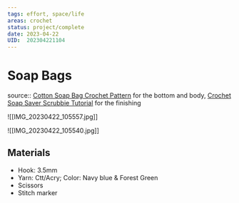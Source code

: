 ```yaml
---
tags: effort, space/life
areas: crochet 
status: project/complete
date: 2023-04-22
UID:  202304221104
---
```


# Soap Bags
source:: [Cotton Soap Bag Crochet Pattern](https://youtu.be/BOLZZRsDKPs) for the bottom and body, [Crochet Soap Saver Scrubbie Tutorial](https://youtu.be/1idUePBlju0) for the finishing 

![[IMG_20230422_105557.jpg]]

![[IMG_20230422_105540.jpg]]

## Materials
- Hook: 3.5mm 
- Yarn: Ctt/Acry; Color: Navy blue & Forest Green
- Scissors
- Stitch marker